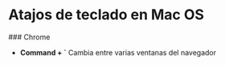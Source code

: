 # Atajos de teclado en Mac OS

### Chrome

- __Command + `__ Cambia entre varias ventanas del navegador
